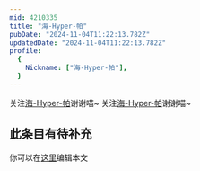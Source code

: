 ```yaml
---
mid: 4210335
title: "海-Hyper-帕"
pubDate: "2024-11-04T11:22:13.782Z"
updatedDate: "2024-11-04T11:22:13.782Z"
profile:
  {
    Nickname: ["海-Hyper-帕"],
  }
---
```


关注[海-Hyper-帕](https://space.bilibili.com/4210335)谢谢喵~ 关注[海-Hyper-帕](https://space.bilibili.com/4210335)谢谢喵~

## 此条目有待补充
你可以在[这里](https://github.com/Yuhanawa/VTuber.ICU/edit/master/src/content/v/海-Hyper-帕/index.md)编辑本文
